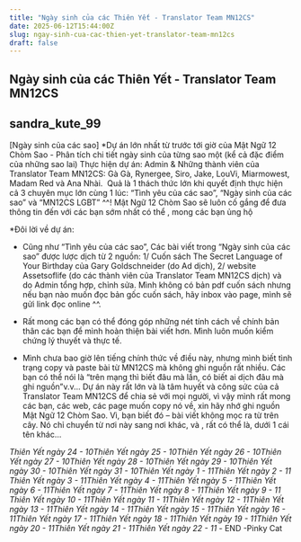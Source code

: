 ```yaml
---
title: "Ngày sinh của các Thiên Yết - Translator Team MN12CS"
date: 2025-06-12T15:44:00Z
slug: ngay-sinh-cua-cac-thien-yet-translator-team-mn12cs
draft: false
---
```


## Ngày sinh của các Thiên Yết - Translator Team MN12CS

## sandra_kute_99

[Ngày sinh của các sao]​ ​*Dự án lớn nhất từ trước tới giờ của Mật Ngữ 12 Chòm Sao - Phân tích chi tiết ngày sinh của từng sao một (kể cả đặc điểm của những sao lai)​ ​Thực hiện dự án: Admin & Những thành viên của Translator Team MN12CS: Gà Gà, Rynergee, Siro, Jake, LouVi, Miarmowest, Madam Red và Ana Nhài. ​ ​Quả là 1 thách thức lớn khi quyết định thực hiện cả 3 chuyên mục lớn cùng 1 lúc: “Tình yêu của các sao”, “Ngày sinh của các sao” và “MN12CS LGBT” ^^! Mật Ngữ 12 Chòm Sao sẽ luôn cố gắng để đưa thông tin đến với các bạn sớm nhất có thể , mong các bạn ủng hộ
 
*Đôi lời về dự án:
- Cũng như “Tình yêu của các sao”, Các bài viết trong “Ngày sinh của các sao” được lược dịch từ 2 nguồn: 1/ Cuốn sách The Secret Language of Your Birthday của Gary Goldschneider (do Ad dịch), 2/ website Assetsoflife (do các thành viên của Translator Team MN12CS dịch) và do Admin tổng hợp, chỉnh sửa. Mình không có bản pdf cuốn sách nhưng nếu bạn nào muốn đọc bản gốc cuốn sách, hãy inbox vào page, mình sẽ gửi link đọc online ^^.
 
- Rất mong các bạn có thể đóng góp những nét tính cách về chính bản thân các bạn để mình hoàn thiện bài viết hơn. Mình luôn muốn kiểm chứng lý thuyết và thực tế.
 
- Mình chưa bao giờ lên tiếng chính thức về điều này, nhưng mình biết tình trạng copy và paste bài từ MN12CS mà không ghi nguồn rất nhiều. Các bạn có thể nói là “trên mạng thì biết đâu mà lần, có biết ai dịch đâu mà ghi nguồn”v.v... Dự án này rất lớn và là tâm huyết và công sức của cả Translator Team MN12CS để chia sẻ với mọi người, vì vậy mình rất mong các bạn, các web, các page muốn copy nó về, xin hãy nhớ ghi nguồn Mật Ngữ 12 Chòm Sao. Vì, bạn biết đó – bài viết không mọc ra từ trên cây. Nó chỉ chuyển từ nơi này sang nơi khác, và , rất có thể là, dưới 1 cái tên khác… 
 
 
*Thiên Yết ngày 24 - 10*​*Thiên Yết ngày 25 - 10*​*Thiên Yết ngày 26 - 10*​*Thiên Yết ngày 27 - 10*​*Thiên Yết ngày 28 - 10*​*Thiên Yết ngày 29 - 10*​*Thiên Yết ngày 30 - 10*​*Thiên Yết ngày 31 - 10*​*Thiên Yết ngày 1 - 11*​*Thiên Yết ngày 2 - 11*​*Thiên Yết ngày 3 - 11*​*Thiên Yết ngày 4 - 11*​*Thiên Yết ngày 5 - 11*​*Thiên Yết ngày 6 - 11*​*Thiên Yết ngày 7 - 11*​*Thiên Yết ngày 8 - 11*​*Thiên Yết ngày 9 - 11*​*Thiên Yết ngày 10 - 11*​*Thiên Yết ngày 11 - 11*​*Thiên Yết ngày 12 - 11*​*Thiên Yết ngày 13 - 11*​*Thiên Yết ngày 14 - 11*​*Thiên Yết ngày 15 - 11*​*Thiên Yết ngày 16 - 11*​*Thiên Yết ngày 17 - 11*​*Thiên Yết ngày 18 - 11*​*Thiên Yết ngày 19 - 11*​*Thiên Yết ngày 20 - 11*​*Thiên Yết ngày 21 - 11*​*Thiên Yết ngày 22 - 11*​ ​- END -​Pinky Cat​